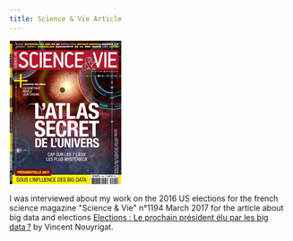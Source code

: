 ```yaml
---
title: Science & Vie Article
---
```

![Science & Vie No 1194](/assets/images/scienceetvie.png "Science & Vie No 1194") 

I was interviewed about my work on the 2016 US elections for the french science magazine "Science & Vie" n°1194 March 2017 for the article about big data and elections
[Elections : Le prochain président élu par les big data ?](https://www.science-et-vie.com/archives/elections-le-prochain-president-elu-par-les-big-data-39447) by Vincent Nouyrigat.

